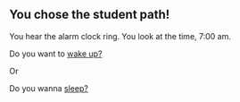 ## You chose the student path!  

You hear the alarm clock ring. You look at the time, 7:00 am.  

Do you want to [wake up?](choice1/wakeup.md)

Or

Do you wanna [sleep?](choice1/snooze1.md)